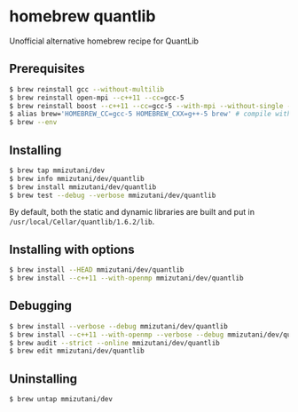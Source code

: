 # homebrew quantlib

Unofficial alternative homebrew recipe for QuantLib

## Prerequisites

```sh
$ brew reinstall gcc --without-multilib
$ brew reinstall open-mpi --c++11 --cc=gcc-5
$ brew reinstall boost --c++11 --cc=gcc-5 --with-mpi --without-single --build-from-source
$ alias brew='HOMEBREW_CC=gcc-5 HOMEBREW_CXX=g++-5 brew' # compile with g++ instead of clang++
$ brew --env
```

## Installing

```sh
$ brew tap mmizutani/dev
$ brew info mmizutani/dev/quantlib
$ brew install mmizutani/dev/quantlib
$ brew test --debug --verbose mmizutani/dev/quantlib
```

By default, both the static and dynamic libraries are built and put in `/usr/local/Cellar/quantlib/1.6.2/lib`.


## Installing with options

```sh
$ brew install --HEAD mmizutani/dev/quantlib
$ brew install --c++11 --with-openmp mmizutani/dev/quantlib
```

## Debugging

```sh
$ brew install --verbose --debug mmizutani/dev/quantlib
$ brew install --c++11 --with-openmp --verbose --debug mmizutani/dev/quantlib
$ brew audit --strict --online mmizutani/dev/quantlib
$ brew edit mmizutani/dev/quantlib
```

## Uninstalling

```sh
$ brew untap mmizutani/dev
```